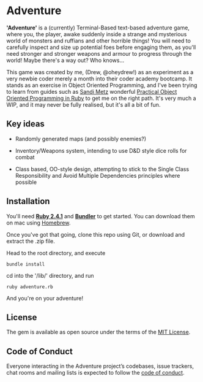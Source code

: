 # Adventure

**'Adventure'** is a (currently) Terminal-Based text-based adventure game, where you, the player, awake suddenly inside a strange and mysterious world of monsters and ruffians and other horrible things! You will need to carefully inspect and size up potential foes before engaging them, as you'll need stronger and stronger weapons and armour to progress through the world! Maybe there's a way out? Who knows...

This game was created by me, (Drew, @oheydrew!) as an experiment as a very newbie coder merely a month into their coder academy bootcamp. It stands as an exercise in Object Oriented Programming, and I've been trying to learn from guides such as [Sandi Metz](http://www.sandimetz.com) wonderful [Practical Object Oriented Programming in Ruby](http://www.poodr.com) to get me on the right path. It's very much a WIP, and it may never be fully realised, but it's all a bit of fun.

## Key ideas

- Randomly generated maps (and possibly enemies?)

- Inventory/Weapons system, intending to use D&D style dice rolls for combat

- Class based, OO-style design, attempting to stick to the Single Class Responsibility and Avoid Multiple Dependencies principles where possible

## Installation

You'll need [**Ruby 2.4.1**](https://www.ruby-lang.org/en/) and [**Bundler**](http://bundler.io/) to get started. You can download them on mac using [Homebrew](https://brew.sh/).

Once you've got that going, clone this repo using Git, or download and extract the .zip file.

Head to the root directory, and execute

```shell
bundle install
```

cd into the '/lib/' directory, and run

```shell
ruby adventure.rb
```

And you're on your adventure!

## License

The gem is available as open source under the terms of the [MIT License](https://opensource.org/licenses/MIT).

## Code of Conduct

Everyone interacting in the Adventure project’s codebases, issue trackers, chat rooms and mailing lists is expected to follow the [code of conduct](https://github.com/oheydrew/adventure/blob/master/CODE_OF_CONDUCT.md).
